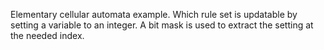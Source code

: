 Elementary cellular automata example. Which rule set is updatable by setting a variable to an integer. A bit mask is used to extract the setting at the needed index. 